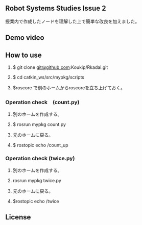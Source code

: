 ## Robot Systems Studies Issue 2

授業内で作成したノードを理解した上で簡単な改良を加えました。


## Demo video


## How to use

1. $ git clone git@github.com:Koukip/Rkadai.git

2. $ cd catkin_ws/src/mypkg/scripts

3. $roscore で別のホームからroscoreを立ち上げておく。


### Operation check　(count.py)

1. 別のホームを作成する。

3. $ rosrun mypkg count.py

4. 元のホームに戻る。

5. $ rostopic echo /count_up


### Operation check (twice.py)

1. 別のホームを作成する。

2. rosrun mypkg twice.py 

3. 元のホームに戻る。

4. $rostopic echo /twice



## License
